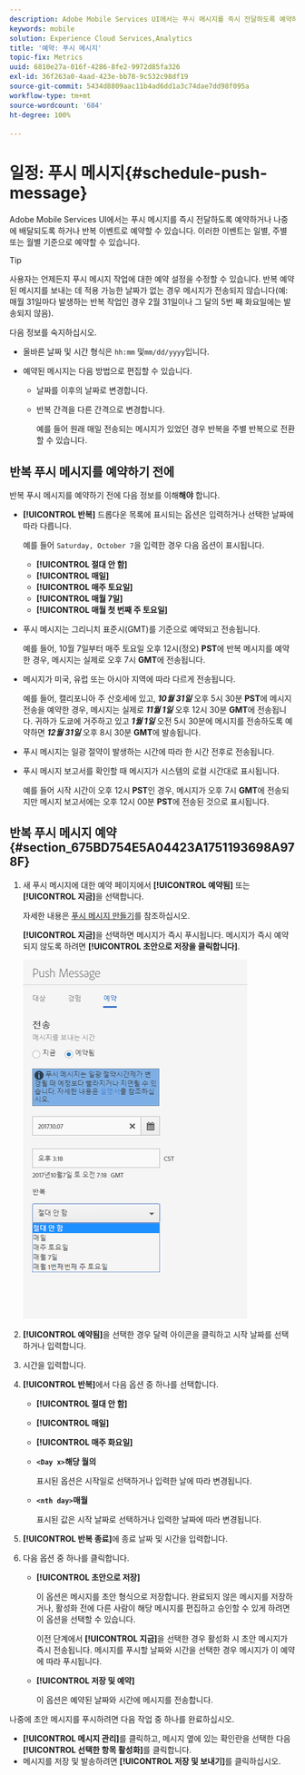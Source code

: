 ```yaml
---
description: Adobe Mobile Services UI에서는 푸시 메시지를 즉시 전달하도록 예약하거나 나중에 배달되도록 하거나 반복 이벤트로 예약할 수 있습니다. 이러한 이벤트는 일별, 주별 또는 월별 기준으로 예약할 수 있습니다.
keywords: mobile
solution: Experience Cloud Services,Analytics
title: '예약: 푸시 메시지'
topic-fix: Metrics
uuid: 6810e27a-016f-4286-8fe2-9972d85fa326
exl-id: 36f263a0-4aad-423e-bb78-9c532c98df19
source-git-commit: 5434d8809aac11b4ad6dd1a3c74dae7dd98f095a
workflow-type: tm+mt
source-wordcount: '684'
ht-degree: 100%

---
```


# 일정: 푸시 메시지{#schedule-push-message}

Adobe Mobile Services UI에서는 푸시 메시지를 즉시 전달하도록 예약하거나 나중에 배달되도록 하거나 반복 이벤트로 예약할 수 있습니다. 이러한 이벤트는 일별, 주별 또는 월별 기준으로 예약할 수 있습니다.

>[!TIP]
>
>사용자는 언제든지 푸시 메시지 작업에 대한 예약 설정을 수정할 수 있습니다. 반복 예약된 메시지를 보내는 데 적용 가능한 날짜가 없는 경우 메시지가 전송되지 않습니다(예: 매월 31일마다 발생하는 반복 작업인 경우 2월 31일이나 그 달의 5번 째 화요일에는 발송되지 않음).

다음 정보를 숙지하십시오.

* 올바른 날짜 및 시간 형식은 `hh:mm` 및`mm/dd/yyyy`입니다.

* 예약된 메시지는 다음 방법으로 편집할 수 있습니다.

   * 날짜를 이후의 날짜로 변경합니다.
   * 반복 간격을 다른 간격으로 변경합니다.

      예를 들어 원래 매일 전송되는 메시지가 있었던 경우 반복을 주별 반복으로 전환할 수 있습니다.

## 반복 푸시 메시지를 예약하기 전에

반복 푸시 메시지를 예약하기 전에 다음 정보를 이해&#x200B;**해야** 합니다.

* **[!UICONTROL 반복]** 드롭다운 목록에 표시되는 옵션은 입력하거나 선택한 날짜에 따라 다릅니다.

   예를 들어 `Saturday, October 7`을 입력한 경우 다음 옵션이 표시됩니다.

   * **[!UICONTROL 절대 안 함]**
   * **[!UICONTROL 매일]**
   * **[!UICONTROL 매주 토요일]**
   * **[!UICONTROL 매월 7일]**
   * **[!UICONTROL 매월 첫 번째 주 토요일]**

* 푸시 메시지는 그리니치 표준시(GMT)를 기준으로 예약되고 전송됩니다.

   예를 들어, 10월 7일부터 매주 토요일 오후 12시(정오) **PST**&#x200B;에 반복 메시지를 예약한 경우, 메시지는 실제로 오후 7시 **GMT**&#x200B;에 전송됩니다.
* 메시지가 미국, 유럽 또는 아시아 지역에 따라 다르게 전송됩니다.

   예를 들어, 캘리포니아 주 산호세에 있고, ***10월 31일*** 오후 5시 30분 **PST**&#x200B;에 메시지 전송을 예약한 경우, 메시지는 실제로 ***11월 1일*** 오후 12시 30분 **GMT**&#x200B;에 전송됩니다. 귀하가 도쿄에 거주하고 있고 ***1월 1일*** 오전 5시 30분에 메시지를 전송하도록 예약하면 ***12월 31일*** 오후 8시 30분 **GMT**&#x200B;에 발송됩니다.
* 푸시 메시지는 일광 절약이 발생하는 시간에 따라 한 시간 전후로 전송됩니다.
* 푸시 메시지 보고서를 확인할 때 메시지가 시스템의 로컬 시간대로 표시됩니다.

   예를 들어 시작 시간이 오후 12시 **PST**&#x200B;인 경우, 메시지가 오후 7시 **GMT**&#x200B;에 전송되지만 메시지 보고서에는 오후 12시 00분 **PST**&#x200B;에 전송된 것으로 표시됩니다.

## 반복 푸시 메시지 예약 {#section_675BD754E5A04423A1751193698A978F}

1. 새 푸시 메시지에 대한 예약 페이지에서 **[!UICONTROL 예약됨]** 또는 **[!UICONTROL 지금]**&#x200B;을 선택합니다.

   자세한 내용은 [푸시 메시지 만들기](/help/using/in-app-messaging/t-create-push-message/t-create-push-message.md)를 참조하십시오.

   **[!UICONTROL 지금]**&#x200B;을 선택하면 메시지가 즉시 푸시됩니다. 메시지가 즉시 예약되지 않도록 하려면 **[!UICONTROL 초안으로 저장을 클릭합니다]**.

   ![](assets/schedule-push-message.png)

1. **[!UICONTROL 예약됨]**&#x200B;을 선택한 경우 달력 아이콘을 클릭하고 시작 날짜를 선택하거나 입력합니다.
1. 시간을 입력합니다. 
1. **[!UICONTROL 반복]**&#x200B;에서 다음 옵션 중 하나를 선택합니다.

   * **[!UICONTROL 절대 안 함]**
   * **[!UICONTROL 매일]**
   * **[!UICONTROL 매주 화요일]**
   * **`<Day x>`해당 월의**

      표시된 옵션은 시작일로 선택하거나 입력한 날에 따라 변경됩니다.
   * **`<nth day>`매월**

      표시된 값은 시작 날짜로 선택하거나 입력한 날짜에 따라 변경됩니다.

1. **[!UICONTROL 반복 종료]**&#x200B;에 종료 날짜 및 시간을 입력합니다.
1. 다음 옵션 중 하나를 클릭합니다.

   * **[!UICONTROL 초안으로 저장]**

      이 옵션은 메시지를 초안 형식으로 저장합니다. 완료되지 않은 메시지를 저장하거나, 활성화 전에 다른 사람이 해당 메시지를 편집하고 승인할 수 있게 하려면 이 옵션을 선택할 수 있습니다.

      이전 단계에서 **[!UICONTROL 지금]**&#x200B;을 선택한 경우 활성화 시 초안 메시지가 즉시 전송됩니다. 메시지를 푸시할 날짜와 시간을 선택한 경우 메시지가 이 예약에 따라 푸시됩니다.

   * **[!UICONTROL 저장 및 예약]**

      이 옵션은 예약된 날짜와 시간에 메시지를 전송합니다.

나중에 초안 메시지를 푸시하려면 다음 작업 중 하나를 완료하십시오.

* **[!UICONTROL 메시지 관리]**&#x200B;를 클릭하고, 메시지 옆에 있는 확인란을 선택한 다음 **[!UICONTROL 선택한 항목 활성화]**&#x200B;를 클릭합니다.
* 메시지를 저장 및 발송하려면 **[!UICONTROL 저장 및 보내기]**&#x200B;를 클릭하십시오.
